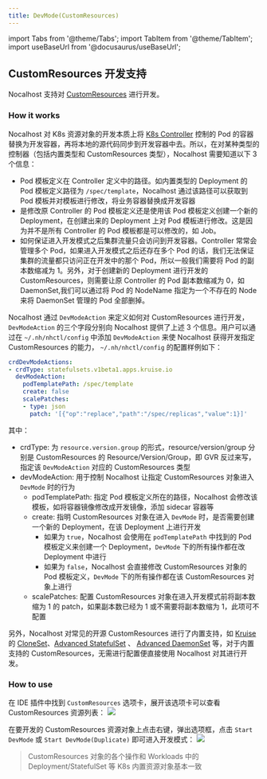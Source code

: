 ```yaml
---
title: DevMode(CustomResources)
---
```


import Tabs from '@theme/Tabs';
import TabItem from '@theme/TabItem';
import useBaseUrl from '@docusaurus/useBaseUrl';

## CustomResources 开发支持
Nocalhost 支持对 [CustomResources](https://kubernetes.io/docs/concepts/extend-kubernetes/api-extension/custom-resources) 进行开发。

### How it works
Nocalhost 对 K8s 资源对象的开发本质上将 [K8s Controller](https://kubernetes.io/docs/concepts/architecture/controller/) 控制的 Pod 的容器替换为开发容器，再将本地的源代码同步到开发容器中去。所以，在对某种类型的控制器（包括内置类型和 CustomResources 类型），Nocalhost 需要知道以下 3 个信息：
- Pod 模板定义在 Controller 定义中的路径。如内置类型的 Deployment 的 Pod 模板定义路径为 `/spec/template`，Nocalhost 通过该路径可以获取到 Pod 模板并对模板进行修改，将业务容器替换成开发容器
- 是修改原 Controller 的 Pod 模板定义还是使用该 Pod 模板定义创建一个新的 Deployment，在创建出来的 Deployment 上对 Pod 模板进行修改。这是因为并不是所有 Controller 的 Pod 模板都是可以修改的，如 Job。 
- 如何保证进入开发模式之后集群流量只会访问到开发容器。Controller 常常会管理多个 Pod，如果进入开发模式之后还存在多个 Pod 的话，我们无法保证集群的流量都只访问正在开发中的那个 Pod，所以一般我们需要将 Pod 的副本数缩减为 1。另外，对于创建新的 Deployment 进行开发的 CustomResources，则需要让原 Controller 的 Pod 副本数缩减为 0，如 DaemonSet,我们可以通过将 Pod 的 NodeName 指定为一个不存在的 Node 来将 DaemonSet 管理的 Pod 全部删掉。

Nocalhost 通过 `DevModeAction` 来定义如何对 CustomResources 进行开发，`DevModeAction` 的三个字段分别向 Nocalhost 提供了上述 3 个信息。用户可以通过在 `~/.nh/nhctl/config` 中添加   `DevModeAction`  来使 Nocalhost 获得开发指定 CustomResources 的能力， `~/.nh/nhctl/config` 的配置样例如下：

```yaml
crdDevModeActions:
- crdType: statefulsets.v1beta1.apps.kruise.io
  devModeAction:
    podTemplatePath: /spec/template
    create: false
    scalePatches:
    - type: json
      patch: '[{"op":"replace","path":"/spec/replicas","value":1}]'
```

其中：
- crdType: 为 `resource.version.group` 的形式，resource/version/group 分别是 CustomResources 的 Resource/Version/Group，即 GVR 反过来写，指定该 `DevModeAction` 对应的 CustomResources 类型
- devModeAction: 用于控制 Nocalhost 让指定 CustomResources 对象进入 `DevMode` 时的行为
    - podTemplatePath: 指定 Pod 模板定义所在的路径，Nocalhost 会修改该模板，如将容器镜像修改成开发镜像，添加 sidecar 容器等
    - create: 指明 CustomResources 对象在进入 `DevMode` 时，是否需要创建一个新的 Deployment，在该 Deployment 上进行开发
        - 如果为 `true`，Nocalhost 会使用在 `podTemplatePath` 中找到的 Pod 模板定义来创建一个 Deployment，`DevMode` 下的所有操作都在改 Deployment 中进行
        - 如果为 `false`，Nocalhost 会直接修改 CustomResources 对象的 Pod 模板定义，`DevMode` 下的所有操作都在该 CustomResources 对象上进行
    - scalePatches: 配置 CustomResources 对象在进入开发模式前将副本数缩为 1 的 patch，如果副本数已经为 1 或不需要将副本数缩为 1，此项可不配置

另外，Nocalhost 对常见的开源 CustomResources 进行了内置支持，如 [Kruise](https://github.com/openkruise/kruise) 的 [CloneSet](https://openkruise.io/docs/user-manuals/cloneset/)、[Advanced StatefulSet](https://openkruise.io/docs/user-manuals/advancedstatefulset) 、 [Advanced DaemonSet](https://openkruise.io/docs/user-manuals/advanceddaemonset) 等，对于内置支持的 CustomResources，无需进行配置便直接使用 Nocalhost 对其进行开发。


### How to use
在 IDE 插件中找到 `CustomResources` 选项卡，展开该选项卡可以查看 CustomResources 资源列表：
![](https://cdn.jsdelivr.net/gh/filess/img0@main/2022/01/12/1641976030414-a509b452-89cf-49de-8495-297d14e89dd2.png)

在要开发的 CustomResources 资源对象上点击右键，弹出选项框，点击 `Start DevMode` 或 `Start DevMode(Duplicate)` 即可进入开发模式：
![](https://cdn.jsdelivr.net/gh/filess/img12@main/2022/01/12/1641976139936-e651b371-e734-45d5-9785-04d9fb6bf8e6.png)
> CustomResources 对象的各个操作和 Workloads 中的 Deployment/StatefulSet 等 K8s 内置资源对象基本一致
